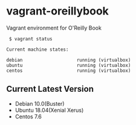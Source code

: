 # vagrant-oreillybook
Vagrant environment for O'Reilly Book

```
 $ vagrant status

Current machine states:

debian                    running (virtualbox)
ubuntu                    running (virtualbox)
centos                    running (virtualbox)
```

## Current Latest Version 
- Debian 10.0(Buster)
- Ubuntu 18.04(Xenial Xerus)
- Centos 7.6
